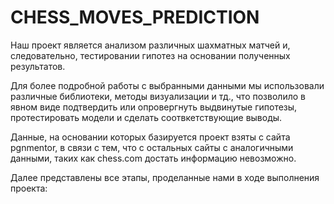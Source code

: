 # CHESS_MOVES_PREDICTION

Наш проект является анализом различных шахматных матчей и, следовательно, тестировании гипотез на основании полученных результатов.

Для более подробной работы с выбранными данными мы использовали различные библиотеки, методы визуализации и тд., что позволило в явном виде подтвердить или опровергнуть выдвинутые гипотезы, протестировать модели и сделать соотвкетствующие выводы.

Данные, на основании которых базируется проект взяты с сайта pgnmentor, в связи с тем, что с остальных сайты с аналогичными данными, таких как chess.com достать информацию невозможно.

Далее представлены все этапы, проделанные нами в ходе выполнения проекта:

